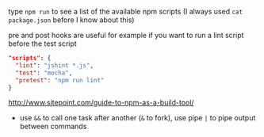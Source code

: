 type `npm run` to see a list of the available npm scripts (I always used `cat package.json` before I know about this)

pre and post hooks are useful for example if you want to run a lint script before the test script
```json
"scripts": {
  "lint": "jshint *.js",
  "test": "mocha",
  "pretest": "npm run lint"
}
```
http://www.sitepoint.com/guide-to-npm-as-a-build-tool/

* use `&&` to call one task after another (`&` to fork), use pipe `|` to pipe output between commands
